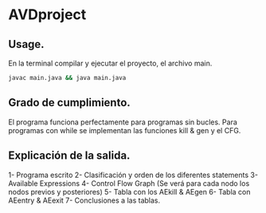 # AVDproject
## Usage.
En la terminal compilar y ejecutar el proyecto, el archivo main.

```bash
javac main.java && java main.java
```

## Grado de cumplimiento.
El programa funciona perfectamente para programas sin bucles.
Para programas con while se implementan las funciones kill & gen y el CFG.

## Explicación de la salida.
  1- Programa escrito
  2- Clasificación y orden de los diferentes statements
  3- Available Expressions
  4- Control Flow Graph (Se verá para cada nodo los nodos previos y posteriores)
  5- Tabla con los AEkill & AEgen
  6- Tabla con AEentry & AEexit
  7- Conclusiones a las tablas.
